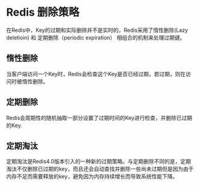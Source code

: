 # Redis 删除策略
在Redis中，Key的过期和实际删除并不是实时的，Redis采用了惰性删除(Lazy deletioin) 和 定期删除（periodic expiration） 相组合的机制来处理过期键。

## 惰性删除
当客户端访问一个Key时，Redis会检查这个Key是否已经过期，若过期，则在访问时被惰性删除。

## 定期删除
Redis会周期性的随机抽取一部分设置了过期时间的Key进行检查，并删除已过期的Key.

## 定期淘汰
定期淘汰是Redis4.0版本引入的一种新的过期策略。与定期删除不同的是，定期淘汰不仅删除已过期的key，而且还会自动查找并删除一些尚未过期但是因为由于内存不足而需要释放的key，避免因为内存持续增长而导致系统性能下降。